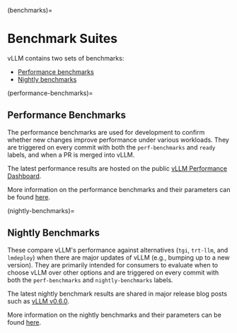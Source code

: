 (benchmarks)=

# Benchmark Suites

vLLM contains two sets of benchmarks:

- [Performance benchmarks](#performance-benchmarks)
- [Nightly benchmarks](#nightly-benchmarks)

(performance-benchmarks)=

## Performance Benchmarks

The performance benchmarks are used for development to confirm whether new changes improve performance under various workloads. They are triggered on every commit with both the `perf-benchmarks` and `ready` labels, and when a PR is merged into vLLM.

The latest performance results are hosted on the public [vLLM Performance Dashboard](https://perf.vllm.ai).

More information on the performance benchmarks and their parameters can be found [here](https://github.com/vllm-project/vllm/blob/main/.buildkite/nightly-benchmarks/performance-benchmarks-descriptions.md).

(nightly-benchmarks)=

## Nightly Benchmarks

These compare vLLM's performance against alternatives (`tgi`, `trt-llm`, and `lmdeploy`) when there are major updates of vLLM (e.g., bumping up to a new version). They are primarily intended for consumers to evaluate when to choose vLLM over other options and are triggered on every commit with both the `perf-benchmarks` and `nightly-benchmarks` labels.

The latest nightly benchmark results are shared in major release blog posts such as [vLLM v0.6.0](https://blog.vllm.ai/2024/09/05/perf-update.html).

More information on the nightly benchmarks and their parameters can be found [here](https://github.com/vllm-project/vllm/blob/main/.buildkite/nightly-benchmarks/nightly-descriptions.md).
